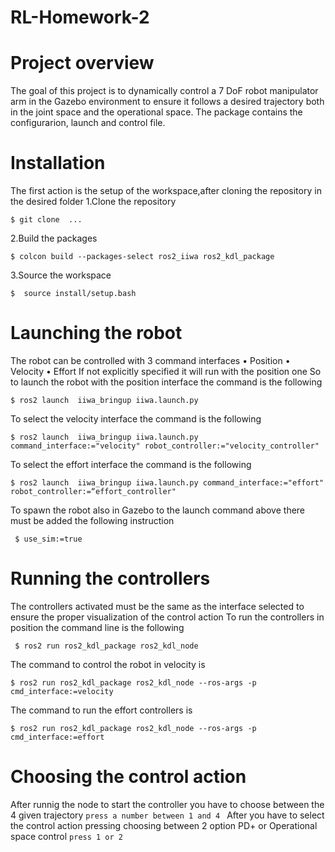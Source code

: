 # RL-Homework-2
# Project overview
The goal of this project is to dynamically control a 7 DoF robot manipulator arm in the Gazebo environment to ensure it follows a desired trajectory both in the joint space and the operational space. The package contains the configurarion, launch and control file.  
# Installation 
The first action is the setup of the workspace,after cloning the repository in the desired folder 
1.Clone the repository 

`$ git clone  ... `

2.Build the packages

`$ colcon build --packages-select ros2_iiwa ros2_kdl_package`

3.Source the workspace 

`$  source install/setup.bash`

# Launching the robot 
The robot can be controlled with 3 command interfaces
    • Position 
    • Velocity 
    • Effort 
If not explicitly specified it will run with the position one 
So to launch the robot with the position interface the command is the following 

`$ ros2 launch  iiwa_bringup iiwa.launch.py `

To select the  velocity interface the command is the following 

`$ ros2 launch  iiwa_bringup iiwa.launch.py  command_interface:="velocity" robot_controller:="velocity_controller"`

To select the effort interface the command is the following 

`$ ros2 launch  iiwa_bringup iiwa.launch.py command_interface:="effort" robot_controller:=“effort_controller" `

To spawn the robot also in Gazebo  to the launch command above there must be added the following instruction 

` $ use_sim:=true`

# Running the controllers 
The controllers activated must be the same as the interface selected to ensure the proper visualization of the control action 
To run the controllers in position the command line is the following

` $ ros2 run ros2_kdl_package ros2_kdl_node`

The command to control the robot in velocity is 

`$ ros2 run ros2_kdl_package ros2_kdl_node --ros-args -p cmd_interface:=velocity`

The command to run the effort controllers is 

`$ ros2 run ros2_kdl_package ros2_kdl_node --ros-args -p cmd_interface:=effort`

# Choosing the control action
After runnig the node to start the controller you have to choose between the 4 given trajectory 
`press a number between 1 and 4 `
After you have to select the control action pressing choosing between 2 option PD+ or Operational space control 
`press 1 or 2`
